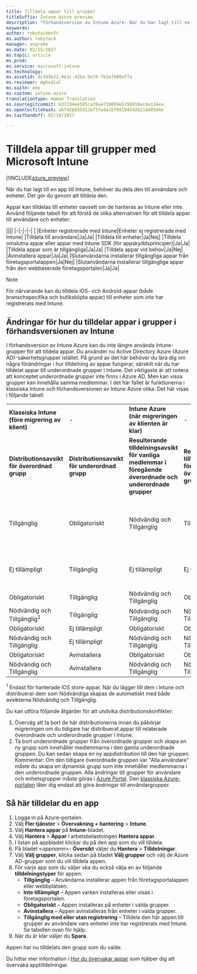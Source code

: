```yaml
---
title: Tilldela appar till grupper
titleSuffix: Intune Azure preview
description: "Förhandsversion av Intune Azure: När du har lagt till en app till Intune, behöver du tilldela den till grupper av användare eller enheter."
keywords: 
author: robstackmsft
ms.author: robstack
manager: angrobe
ms.date: 02/15/2017
ms.topic: article
ms.prod: 
ms.service: microsoft-intune
ms.technology: 
ms.assetid: dc349e22-9e1c-42ba-9e70-fb2ef980ef7a
ms.reviewer: mghadial
ms.suite: ems
ms.custom: intune-azure
translationtype: Human Translation
ms.sourcegitcommit: b372d4ee505ca39a4739069e5798918ecde134ea
ms.openlocfilehash: abf45b835d13ef5fe4acb769194542611448504e
ms.lasthandoff: 02/18/2017

---
```


# <a name="how-to-assign-apps-to-groups-with-microsoft-intune"></a>Tilldela appar till grupper med Microsoft Intune

[!INCLUDE[azure_preview](../includes/azure_preview.md)]

När du har lagt till en app till Intune, behöver du dela den till användare och enheter. Det gör du genom att tilldela den.

Appar kan tilldelas till enheter oavsett om de hanteras av Intune eller inte. Använd följande tabell för att förstå de olika alternativen för att tilldela appar till användare och enheter:

||||
|-|-|-|-|
|&nbsp;|Enheter registrerade med Intune|Enheter ej registrerade med Intune|
|Tilldela till användare|Ja|Ja|
|Tilldela till enheter|Ja|Nej|
|Tilldela omslutna appar eller appar med Intune SDK (för appskyddsprinciper)|Ja|Ja|
|Tilldela appar som är tillgängliga|Ja|Ja|
|Tilldela appar vid behov|Ja|Nej|
|Avinstallera appar|Ja|Ja|
|Slutanvändarna installerar tillgängliga appar från företagsportalappen|Ja|Nej|
|Slutanvändarna installerar tillgängliga appar från den webbaserade företagsportalen|Ja|Ja|

> [!NOTE]
> För närvarande kan du tilldela iOS- och Android-appar (både branschspecifika och butiksköpta appar) till enheter som inte har registrerats med Intune.

## <a name="changes-to-how-you-assign-apps-to-groups-in-the-intune-preview"></a>Ändringar för hur du tilldelar appar i grupper i förhandsversionen av Intune

I förhandsversion av Intune Azure kan du inte längre använda Intune-grupper för att tilldela appar. Du använder nu Active Directory Azure (Azure AD)-säkerhetsgrupper istället. På grund av det här behöver du lära dig om några förändringar i hur tilldelning av appar fungerar, särskilt när du har tilldelat appar till underordnade grupper i Intune.
Det viktigaste är att notera att konceptet underordnade grupper inte finns i Azure AD. Men kan vissa grupper kan innehålla samma medlemmar. I det här fallet är funktionerna i klassiska Intune och förhandsversionen av Intune Azure olika. Det här visas i följande tabell:

||||||
|-|-|-|-|-|
|**Klassiska Intune (före migrering av klient)**|-|**Intune Azure (när migreringen av klienten är klar)**|-|**Mer information**|
|**Distributionsavsikt för överordnad grupp**|**Distributionsavsikt för underordnad grupp**|**Resulterande tilldelningsavsikt för vanliga medlemmar i föregående överordnade och underordnade grupper**|**Resulterande tilldelningsåtgärd för medlemmar i överordnade grupp**|-|    
|Tillgänglig|Obligatoriskt|Nödvändig och Tillgänglig|Tillgänglig|Nödvändig och Tillgänglig innebär att appar som har tilldelats som nödvändig också kan visas i företagsportalappen.
|Ej tillämpligt|Tillgänglig|Ej tillämpligt|Ej tillämpligt|Lösning: Ta bort distributionsavsikten ”Inte tillämplig” från den överordnade gruppen i Intune.
|Obligatoriskt|Tillgänglig|Nödvändig och Tillgänglig|Obligatoriskt|-|
|Nödvändig och Tillgänglig<sup>1</sup>|Tillgänglig|Nödvändig och Tillgänglig|Nödvändig och Tillgänglig|-|    
|Obligatoriskt|Ej tillämpligt|Obligatoriskt|Obligatoriskt|-|    
|Nödvändig och Tillgänglig|Ej tillämpligt|Nödvändig och Tillgänglig|Nödvändig och Tillgänglig|-|    
|Obligatoriskt|Avinstallera|Obligatoriskt|Obligatoriskt|-|    
|Nödvändig och Tillgänglig|Avinstallera|Nödvändig och Tillgänglig|Nödvändig och Tillgänglig|-|
<sup>1</sup> Endast för hanterade iOS store-appar. När du lägger till dem i Intune och distribuerar dem som Nödvändiga skapas de automatiskt med både avsikterna Nödvändig och Tillgänglig.

Du kan utföra följande åtgärder för att undvika distributionskonflikter:

1.    Överväg att ta bort de här distributionerna innan du påbörjar migreringen om du tidigare har distribuerat appar till relaterade överordnade och underordnade grupper i Intune.
2.    Ta bort underordnade grupper från överordnade grupper och skapa en ny grupp som innehåller medlemmarna i den gamla underordnade gruppen. Du kan sedan skapa en ny appdistribution till den här gruppen.
Kommentar: Om den tidigare överordnade gruppen var "Alla användare" måste du skapa en dynamisk grupp som inte innehåller medlemmarna i den underordnade gruppen.
Alla ändringar till grupper för användare och enhetsgrupper måste göras i [Azure Portal](https://portal.azure.com/). Den [klassiska Azure-portalen](https://manage.windowsazure.com/) låter dig endast att göra ändringar till användargrupper.


## <a name="how-to-assign-an-app"></a>Så här tilldelar du en app

1. Logga in på Azure-portalen.
2. Välj **Fler tjänster** > **Övervakning + hantering** > **Intune**.
3. Välj **Hantera appar** på **Intune**-bladet.
1. Välj **Hantera** > **Appar** i arbetsbelastningen **Hantera appar**.
2. I listan på appbladet klickar du på den app som du vill tilldela.
3. På bladet <*appnamn*>- **Översikt** väljer du **Hantera** > **Tilldelningar**.
4. Välj **Välj grupper**, klicka sedan på bladet **Välj grupper** och välj de Azure AD-grupper som du vill tilldela appen.
5. För varje app som du väljer ska du också välja en av följande **tilldelningstyper** för appen:
    - **Tillgänglig** – Användarna installerar appen från företagsportalappen eller webbplatsen.
    - **Inte tillämpligt** – Appen varken installeras eller visas i företagsportalen.
    - **Obligatoriskt** – Appen installeras på enheter i valda grupper.
    - **Avinstallera** – Appen avinstalleras från enheter i valda grupper.
    - **Tillgänglig med eller utan registrering** – Tilldela den här appen till grupper av användare vars enheter inte har registrerats med Intune. Se tabellen ovan för hjälp.
6. När du är klar väljer du **Spara**.

Appen har nu tilldelats den grupp som du valde.

Du hittar mer information i [Hur du övervakar appar](monitor-apps.md) som hjälper dig att övervaka apptilldelningar.

